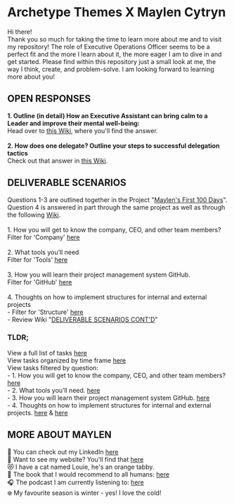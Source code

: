 # Archetype Themes X Maylen Cytryn
Hi there!
<br>Thank you so much for taking the time to learn more about me and to visit my repository! The role of Executive Operations Officer seems to be a perfect fit and the more I learn about it, the more eager I am to dive in and get started. Please find within this repository just a small look at me, the way I think, create, and problem-solve. I am looking forward to learning more about you!

<h2>OPEN RESPONSES</h2>
<b>1. Outline (in detail) How an Executive Assistant can bring calm to a Leader and improve their mental well-being: </b>
<br>Head over to <a href="https://github.com/maylencytryn/Archetype-Themes-X-Maylen-Cytryn/wiki/1.-Outline-(in-detail)-How-an-Executive-Assistant-can-bring-calm-to-a-Leader-and-improve-their-mental-well%E2%80%90being.">this Wiki</a>, where you'll find the answer.
<br><br><b>2. How does one delegate? Outline your steps to successful delegation tactics</b>
<br>Check out that answer in <a href="https://github.com/maylencytryn/Archetype-Themes-X-Maylen-Cytryn/wiki/2.-How-does-one-delegate%3F-Outline-your-steps-to-successful-delegation-tactics.">this Wiki</a>.

<h2>DELIVERABLE SCENARIOS</h2>
Questions 1-3 are outlined together in the Project "<a href="https://github.com/users/maylencytryn/projects/2">Maylen's First 100 Days</a>". Question 4 is answered in part through the same project as well as through the following <a href="https://github.com/maylencytryn/Archetype-Themes-X-Maylen-Cytryn/wiki#deliverable-scenarios-contd">Wiki</a>. 
<br><br>1. How you will get to know the company, CEO, and other team members?
<br> Filter for 'Company' <a href="https://github.com/maylencytryn/Archetype-Themes-X-Maylen-Cytryn/issues?q=is%3Aopen+is%3Aissue+label%3ACompany">here</a>
<br><br>2. What tools you’ll need
<br> Filter for 'Tools' <a href="https://github.com/maylencytryn/Archetype-Themes-X-Maylen-Cytryn/issues?q=is%3Aopen+is%3Aissue+label%3ATools">here</a>
<br><br>3. How you will learn their project management system GitHub.
<br> Filter for 'GitHub' <a href="https://github.com/maylencytryn/Archetype-Themes-X-Maylen-Cytryn/issues?q=is%3Aopen+is%3Aissue+label%3AGitHub">here</a>
<br><br>4. Thoughts on how to implement structures for internal and external projects
<br> - Filter for 'Structure' <a href="https://github.com/maylencytryn/Archetype-Themes-X-Maylen-Cytryn/issues?q=is%3Aopen+is%3Aissue+label%3ACompany">here</a>
<br> - Review Wiki "<a href="https://github.com/maylencytryn/Archetype-Themes-X-Maylen-Cytryn/wiki#deliverable-scenarios-contd">DELIVERABLE SCENARIOS CONT'D</a>"
<br><h3>TLDR;</h3>
View a full list of tasks <a href="https://github.com/users/maylencytryn/projects/2">here</a>
<br>View tasks organized by time frame <a href="https://github.com/users/maylencytryn/projects/2/views/6">here</a>
<br>View tasks filtered by question:
<br>- 1. How you will get to know the company, CEO, and other team members? <a href="https://github.com/maylencytryn/Archetype-Themes-X-Maylen-Cytryn/issues?q=is%3Aopen+is%3Aissue+label%3ACompany">here</a>
<br>- 2. What tools you’ll need. <a href="https://github.com/maylencytryn/Archetype-Themes-X-Maylen-Cytryn/issues?q=is%3Aopen+is%3Aissue+label%3ATools">here</a>
<br>- 3. How you will learn their project management system GitHub. <a href="https://github.com/maylencytryn/Archetype-Themes-X-Maylen-Cytryn/issues?q=is%3Aopen+is%3Aissue+label%3AGitHub">here</a>
<br>- 4. Thoughts on how to implement structures for internal and external projects. <a href="https://github.com/maylencytryn/Archetype-Themes-X-Maylen-Cytryn/issues?q=is%3Aopen+is%3Aissue+label%3ACompany">here</a> & <a href="https://github.com/maylencytryn/Archetype-Themes-X-Maylen-Cytryn/wiki#deliverable-scenarios-contd">here</a>

<h2>MORE ABOUT MAYLEN</h2>
&#128064 You can check out my LinkedIn <a href="https://www.linkedin.com/in/maylen-cytryn/">here</a>
<br>&#128584 Want to see my website? You'll find that <a href="https://www.thoughtfulops.com/">here</a>
<br>&#128571 I have a cat named Louie, he's an orange tabby.
<br>&#128214; The book that I would recommend to all humans: <a href="https://www.goodreads.com/book/show/615570.The_Artist_s_Way">here</a>
<br>&#127911; The podcast I am currently listening to: <a href="https://open.spotify.com/episode/1uXTcqWE0vwJgQ6iQJSDYV)https://open.spotify.com/episode/1uXTcqWE0vwJgQ6iQJSDYV">here</a>
<br>&#10052;&#65039; My favourite season is winter - yes! I love the cold!
